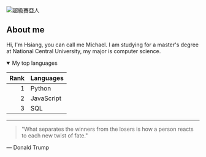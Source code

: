 <picture>
 <source media="(prefers-color-scheme: dark)" srcset="https://s.yimg.com/ny/api/res/1.2/69_6xmQfj5F4emCM39S_Kw--/YXBwaWQ9aGlnaGxhbmRlcjt3PTY0MDtoPTM2MA--/https://s.yimg.com/os/creatr-uploaded-images/2024-03/fe6a8020-e4da-11ee-aa7f-3403e51f17a0">
 <source media="(prefers-color-scheme: light)" srcset="https://truth.bahamut.com.tw/s01/202109/a527aa0cfaae4fc55832d887a328cd0e.JPG">
 <img alt="超級賽亞人" src="https://img.ltn.com.tw/Upload/ent/page/800/2015/10/12/1472901_1.jpg">
</picture>


## About me

<!-- TO DO: add more details about me later -->

Hi, I'm Hsiang, you can call me Michael. I am studying for a master's degree at National Central University, my major is computer science.

<details open>
<summary>My top languages</summary>

| Rank | Languages |
|-----:|-----------|
|     1| Python    |
|     2| JavaScript|
|     3| SQL       |

</details>

---
>"What separates the winners from the losers is how a person reacts to each new twist of fate."

— Donald Trump
